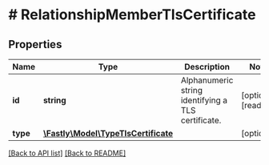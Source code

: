 # # RelationshipMemberTlsCertificate

## Properties

Name | Type | Description | Notes
------------ | ------------- | ------------- | -------------
**id** | **string** | Alphanumeric string identifying a TLS certificate. | [optional] [readonly]
**type** | [**\Fastly\Model\TypeTlsCertificate**](TypeTlsCertificate.md) |  | [optional]

[[Back to API list]](../../README.md#endpoints) [[Back to README]](../../README.md)
